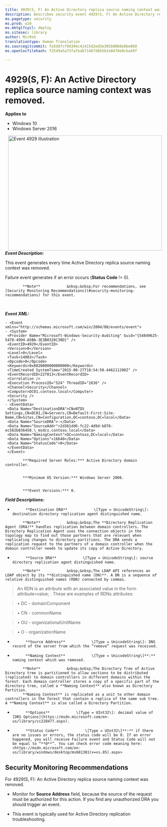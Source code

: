 ```yaml
---
title: 4929(S, F) An Active Directory replica source naming context was removed. (Windows 10)
description: Describes security event 4929(S, F) An Active Directory replica source naming context was removed.
ms.pagetype: security
ms.prod: w10
ms.mktglfcycl: deploy
ms.sitesec: library
author: Mir0sh
translationtype: Human Translation
ms.sourcegitcommit: fa5ddfcf9d394c41415d2ed3e305b8068e8be0b8
ms.openlocfilehash: f2549a5a73fa7eab71467d6b5b2e8470e0cba49f

---
```


# 4929(S, F): An Active Directory replica source naming context was removed.

**Applies to**
-   Windows 10
-   Windows Server 2016


<img src="images/event-4929.png" alt="Event 4929 illustration" width="500" height="374" hspace="10" align="left" />


            ***Subcategory:***            &nbsp;            [Audit Detailed Directory Service Replication](audit-detailed-directory-service-replication.md)
          

***Event Description:***

This event generates every time Active Directory replica source naming context was removed.

Failure event generates if an error occurs (**Status Code** != 0).

> 
            **Note**            &nbsp;&nbsp;For recommendations, see [Security Monitoring Recommendations](#security-monitoring-recommendations) for this event.

<br clear="all">

***Event XML:***
```
- <Event xmlns="http://schemas.microsoft.com/win/2004/08/events/event">
- <System>
 <Provider Name="Microsoft-Windows-Security-Auditing" Guid="{54849625-5478-4994-A5BA-3E3B0328C30D}" /> 
 <EventID>4929</EventID> 
 <Version>0</Version> 
 <Level>0</Level> 
 <Task>14083</Task> 
 <Opcode>0</Opcode> 
 <Keywords>0x8020000000000000</Keywords> 
 <TimeCreated SystemTime="2015-08-27T18:54:50.446211200Z" /> 
 <EventRecordID>227013</EventRecordID> 
 <Correlation /> 
 <Execution ProcessID="524" ThreadID="2636" /> 
 <Channel>Security</Channel> 
 <Computer>DC01.contoso.local</Computer> 
 <Security /> 
 </System>
- <EventData>
 <Data Name="DestinationDRA">CN=NTDS Settings,CN=DC01,CN=Servers,CN=Default-First-Site-Name,CN=Sites,CN=Configuration,DC=contoso,DC=local</Data> 
 <Data Name="SourceDRA">-</Data> 
 <Data Name="SourceAddr">2d361dd6-fc22-4d9d-b876-ec582b836458.\_msdcs.contoso.local</Data> 
 <Data Name="NamingContext">DC=contoso,DC=local</Data> 
 <Data Name="Options">16640</Data> 
 <Data Name="StatusCode">0</Data> 
 </EventData>
 </Event>

```


            ***Required Server Roles:*** Active Directory domain controller.


            ***Minimum OS Version:*** Windows Server 2008.


            ***Event Versions:*** 0.

***Field Descriptions:***

-   
            **Destination DRA**            \[Type = UnicodeString\]: destination directory replication agent distinguished name.

> 
            **Note**            &nbsp;&nbsp;The **Directory Replication Agent (DRA)** handles replication between domain controllers. The Directory Replication Agent uses the connection objects in the topology map to find out those partners that are relevant when replicating changes to directory partitions. The DRA sends a replication request to the partners of a domain controller when the domain controller needs to update its copy of Active Directory.

-   
            **Source DRA**            \[Type = UnicodeString\]: source directory replication agent distinguished name.

> 
            **Note**            &nbsp;&nbsp;The LDAP API references an LDAP object by its **distinguished name (DN)**. A DN is a sequence of relative distinguished names (RDN) connected by commas.

> An RDN is an attribute with an associated value in the form attribute=value; . These are examples of RDNs attributes:

> • DC - domainComponent

> • CN - commonName

> • OU - organizationalUnitName

> • O - organizationName

-   
            **Source Address**            \[Type = UnicodeString\]: DNS record of the server from which the “remove” request was received.

-   
            **Naming Context**            \[Type = UnicodeString\]**:** naming context which was removed.

> 
            **Note**            &nbsp;&nbsp;The Directory Tree of Active Directory tree is partitioned to allow sections to be distributed (replicated) to domain controllers in different domains within the forest. Each domain controller stores a copy of a specific part of the directory tree, called a **Naming Context** also known as Directory Partition. 
            **Naming Context** is replicated as a unit to other domain controllers in the forest that contain a replica of the same sub tree. A **Naming Context** is also called a Directory Partition.

-   
            **Options**            \[Type = UInt32\]: decimal value of [DRS Options](https://msdn.microsoft.com/en-us/library/cc228477.aspx).

-   
            **Status Code**            \[Type = UInt32\]**:** if there are no issues or errors, the status code will be 0. If an error happened, you will receive Failure event and Status Code will not be equal to “**0**”. You can check error code meaning here: <https://msdn.microsoft.com/en-us/library/windows/desktop/ms681381(v=vs.85).aspx>

## Security Monitoring Recommendations

For 4929(S, F): An Active Directory replica source naming context was removed.

-   Monitor for **Source Address** field, because the source of the request must be authorized for this action. If you find any unauthorized DRA you should trigger an event.

-   This event is typically used for Active Directory replication troubleshooting.




<!--HONumber=Jun16_HO4-->


